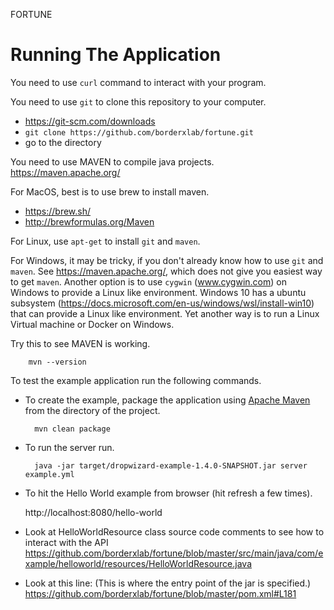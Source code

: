 FORTUNE

# Running The Application

You need to use `curl` command to interact with your program.

You need to use `git` to clone this repository to your computer.
* https://git-scm.com/downloads
* `git clone https://github.com/borderxlab/fortune.git`
* go to the directory

You need to use MAVEN to compile java projects. https://maven.apache.org/

For MacOS, best is to use brew to install maven.
* https://brew.sh/
* http://brewformulas.org/Maven

For Linux, use `apt-get` to install `git` and `maven`.

For Windows, it may be tricky, if you don't already know how to use `git` and `maven`. See https://maven.apache.org/, which does not give you easiest way to get `maven`. Another option is to use `cygwin` (www.cygwin.com) on Windows to provide a Linux like environment. Windows 10 has a ubuntu subsystem (https://docs.microsoft.com/en-us/windows/wsl/install-win10) that can provide a Linux like environment. Yet another way is to run a Linux Virtual machine or Docker on Windows.

Try this to see MAVEN is working.

        mvn --version

To test the example application run the following commands.

* To create the example, package the application using [Apache Maven](https://maven.apache.org/) from the directory of the project.

        mvn clean package

* To run the server run.

        java -jar target/dropwizard-example-1.4.0-SNAPSHOT.jar server example.yml

* To hit the Hello World example from browser (hit refresh a few times).

	http://localhost:8080/hello-world

* Look at HelloWorldResource class source code comments to see how to interact with the API
        https://github.com/borderxlab/fortune/blob/master/src/main/java/com/example/helloworld/resources/HelloWorldResource.java

* Look at this line: (This is where the entry point of the jar is specified.)
        https://github.com/borderxlab/fortune/blob/master/pom.xml#L181


